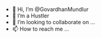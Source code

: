 - 👋 Hi, I’m @GovardhanMundlur
- 👀 I’m a Hustler
- 💞️ I’m looking to collaborate on ...
- 📫 How to reach me ...

<!---
GovardhanMundlur/GovardhanMundlur is a ✨ special ✨ repository because its `README.md` (this file) appears on your GitHub profile.
You can click the Preview link to take a look at your changes.
--->
